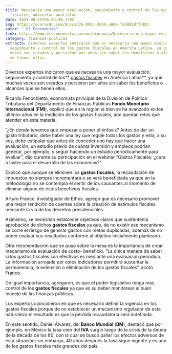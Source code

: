 ```yaml
---
title: Necesaria una mayor evaluación, seguimiento y control de los gastos
  fiscales, advierten analistas
date: 2021-08-25T05:03:49.170Z
img: https://ucarecdn.com/8ccca335-095c-4855-a868-fa5081dffd82/
autor: " El Economista"
link: https://www.eleconomista.com.mx/economia/Necesaria-una-mayor-evaluacion-seguimiento-y-control-de-los-gastos-fiscales-advierten-analistas-20210825-0096.html#
category: finanzas-publicas
extracto: Diversos expertos indicaron que es necesaria una mayor evaluación,
  seguimiento y control de los gastos fiscales en América Latina, ya que muchas
  veces son creados y persisten por años sin saber los beneficios o alcances que
  se tienen ellos.
---
```

Diversos expertos indicaron que es necesaria una mayor evaluación, seguimiento y control de los** [gastos fiscales](https://www.eleconomista.com.mx/economia/Gastos-fiscales-deben-ser-analizados-y-evaluados-20200811-0005.html) en América Latina**, ya que muchas veces son creados y persisten por años sin saber los beneficios o alcances que se tienen ellos.

Ricardo Fenochietto, economista principal de la División de Política Tributaria del Departamento de Finanzas Públicas **Fondo Monetario Internacional** (**FMI**), explicó que en la región si bien se ha avanzado en los últimos años en la medición de los gastos fiscales, aún quedan retos qué atender en esta materia.

“¿En dónde tenemos que empezar a poner el énfasis? Antes de dar un gasto tributario, debe haber una ley que regule todos los gastos y esta, a su vez, debe estipular que antes de conceder uno hay que hacer una evaluación, un estudio previo de cuánta inversión y empleos podrían generar, por ejemplo, y seguir haciendo un estudio periódicamente para evaluar”, dijo durante su participación en el webinar “Gastos Fiscales: ¿cura o lastre para el desarrollo de las economías?”

Explicó que aunque se eliminen los **gastos fiscales**, la recaudación de impuestos no siempre incrementará o se verá beneficiada ya que en la metodología no se contempla el sentir de los causantes al momento de eliminar alguno de estos beneficios fiscales.

Arturo Franco, investigador de Ethos, agregó que es necesario promover una mejor rendición de cuentas sobre la creación de estímulos fiscales mediante la vía de los decretos presidenciales.

Asimismo, se necesitan establecer objetivos claros que susténtenla aprobación de dichos **gastos fiscales** ya que, de no existir ese mecanismo se corre el riesgo de generar gastos con metas duplicadas, además de no poder evaluar sus resultados conforme al objetivo inicialmente planteado.

Otra recomendación que se puso sobre la mesa es la importancia de crear mecanismo de evaluación de costo- beneficio. “La única manera de saber si los gastos fiscales son efectivos es mediante una evaluación periódica. La información arrojada por estos indicadores permitirá sustentar la permanencia, la extensión o eliminación de los gastos fiscales”, acotó Franco.

De igual importancia, agregaron, es que el poder legislativo tenga más control de los **gastos fiscales** ya que es su deber monitorear el buen manejo de las finanzas públicas.

Los expertos coincidieron en que es necesario definir la vigencia en los gastos fiscales porque de no establecer un mecanismo regulador de esta naturaleza el resultado es que la pérdida recaudatoria será indefinida.

En este sentido, Daniel Álvarez, del **Banco Mundial** (**BM**), destacó que por ejemplo, en México la tasa cero del **IVA** surgió luego de la crisis de la deuda de la década de los 80, con la cual se buscó paliar los efectos adversos de esta situación; sin embargo, 40 años después la tasa sigue vigente y es uno de los gastos fiscales más grandes del país.